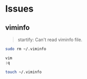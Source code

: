 # Issues

## viminfo

> startify: Can't read viminfo file.

```sh
sudo rm ~/.viminfo
```

```sh
vim
:q
```

```sh
touch ~/.viminfo
```
